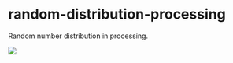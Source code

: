 # random-distribution-processing
Random number distribution in processing. 

<img src="http://www.gfycat.com/GargantuanDesertedDutchsmoushond"/>
